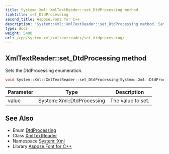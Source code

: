```yaml
---
title: System::Xml::XmlTextReader::set_DtdProcessing method
linktitle: set_DtdProcessing
second_title: Aspose.Font for C++
description: 'System::Xml::XmlTextReader::set_DtdProcessing method. Sets the DtdProcessing enumeration in C++.'
type: docs
weight: 5400
url: /cpp/system.xml/xmltextreader/set_dtdprocessing/
---
```

## XmlTextReader::set_DtdProcessing method


Sets the DtdProcessing enumeration.

```cpp
void System::Xml::XmlTextReader::set_DtdProcessing(System::Xml::DtdProcessing value)
```


| Parameter | Type | Description |
| --- | --- | --- |
| value | System::Xml::DtdProcessing | The value to set. |

## See Also

* Enum [DtdProcessing](../../dtdprocessing/)
* Class [XmlTextReader](../)
* Namespace [System::Xml](../../)
* Library [Aspose.Font for C++](../../../)
